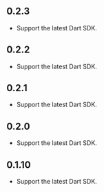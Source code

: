 ## 0.2.3

- Support the latest Dart SDK.

## 0.2.2

- Support the latest Dart SDK.

## 0.2.1

- Support the latest Dart SDK.

## 0.2.0

- Support the latest Dart SDK.

## 0.1.10

- Support the latest Dart SDK.
